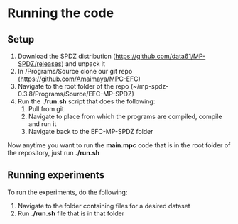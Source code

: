 # Running the code

## Setup
1. Download the SPDZ distribution (https://github.com/data61/MP-SPDZ/releases) and unpack it
2. In /Programs/Source clone our git repo (https://github.com/Amaimaya/MPC-EFC)
3. Navigate to the root folder of the repo (~/mp-spdz-0.3.8/Programs/Source/EFC-MP-SPDZ) 
4. Run the **./run.sh** script that does the following:
   1. Pull from git
   2. Navigate to place from which the programs are compiled, compile and run it 
   3. Navigate back to the EFC-MP-SPDZ folder

Now anytime you want to run the **main.mpc** code that is in the root folder of the repository, just run **./run.sh**

## Running experiments

To run the experiments, do the following:
1. Navigate to the folder containing files for a desired dataset
2. Run **./run.sh** file that is in that folder